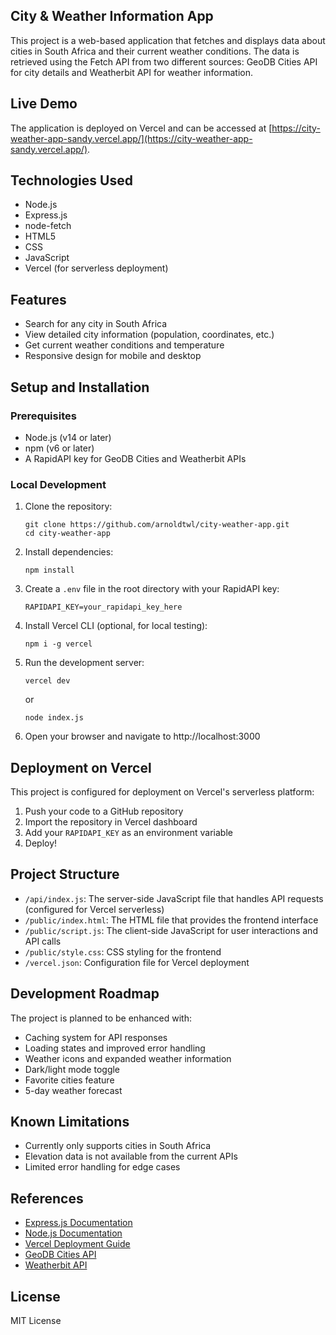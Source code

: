 ## City & Weather Information App

This project is a web-based application that fetches and displays data about cities in South Africa and their current weather conditions. The data is retrieved using the Fetch API from two different sources: GeoDB Cities API for city details and Weatherbit API for weather information.

## Live Demo
The application is deployed on Vercel and can be accessed at [https://city-weather-app-sandy.vercel.app/](https://city-weather-app-sandy.vercel.app/).

## Technologies Used
- Node.js
- Express.js
- node-fetch
- HTML5
- CSS
- JavaScript
- Vercel (for serverless deployment)

## Features
- Search for any city in South Africa
- View detailed city information (population, coordinates, etc.)
- Get current weather conditions and temperature
- Responsive design for mobile and desktop

## Setup and Installation

### Prerequisites
- Node.js (v14 or later)
- npm (v6 or later)
- A RapidAPI key for GeoDB Cities and Weatherbit APIs

### Local Development
1. Clone the repository:
   ```
   git clone https://github.com/arnoldtwl/city-weather-app.git
   cd city-weather-app
   ```

2. Install dependencies:
   ```
   npm install
   ```

3. Create a `.env` file in the root directory with your RapidAPI key:
   ```
   RAPIDAPI_KEY=your_rapidapi_key_here
   ```

4. Install Vercel CLI (optional, for local testing):
   ```
   npm i -g vercel
   ```

5. Run the development server:
   ```
   vercel dev
   ```
   or
   ```
   node index.js
   ```

6. Open your browser and navigate to http://localhost:3000

## Deployment on Vercel

This project is configured for deployment on Vercel's serverless platform:

1. Push your code to a GitHub repository
2. Import the repository in Vercel dashboard
3. Add your `RAPIDAPI_KEY` as an environment variable
4. Deploy!

## Project Structure
- `/api/index.js`: The server-side JavaScript file that handles API requests (configured for Vercel serverless)
- `/public/index.html`: The HTML file that provides the frontend interface
- `/public/script.js`: The client-side JavaScript for user interactions and API calls
- `/public/style.css`: CSS styling for the frontend
- `/vercel.json`: Configuration file for Vercel deployment

## Development Roadmap
The project is planned to be enhanced with:
- Caching system for API responses
- Loading states and improved error handling
- Weather icons and expanded weather information
- Dark/light mode toggle
- Favorite cities feature
- 5-day weather forecast

## Known Limitations
- Currently only supports cities in South Africa
- Elevation data is not available from the current APIs
- Limited error handling for edge cases

## References
- [Express.js Documentation](https://expressjs.com/)
- [Node.js Documentation](https://nodejs.org/)
- [Vercel Deployment Guide](https://vercel.com/guides/using-express-with-vercel)
- [GeoDB Cities API](https://rapidapi.com/wirefreethought/api/geodb-cities)
- [Weatherbit API](https://rapidapi.com/weatherbit/api/weatherbit-v1-mashape)

## License
MIT License
